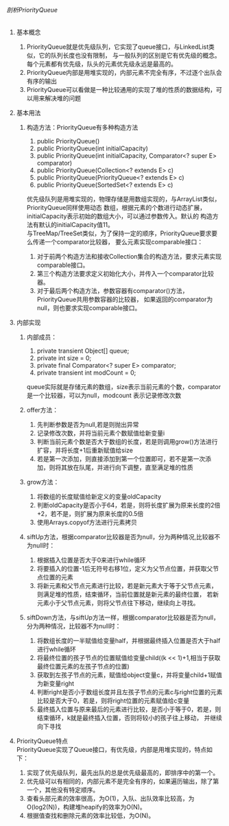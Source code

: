 ###### 剖析PriorityQueue
1. 基本概念
    1. PriorityQueue就是优先级队列，它实现了queue接口，与LinkedList类似，它的队列长度也没有限制，
 与一般队列的区别是它有优先级的概念。每个元素都有优先级，队头的元素优先级永远是最高的。
    2. PriorityQueue内部是用堆实现的，内部元素不完全有序，不过逐个出队会有序的输出
    3. PriorityQueue可以看做是一种比较通用的实现了堆的性质的数据结构，可以用来解决堆的问题

2. 基本用法
    1. 构造方法：PriorityQueue有多种构造方法
        1. public PriorityQueue()
        2. public PriorityQueue(int initialCapacity)
        3. public PriorityQueue(int initialCapacity, Comparator<? super E> comparator)
        4. public PriorityQueue(Collection<? extends E> c)
        5. public PriorityQueue(PriorityQueue<? extends E> c)
        6. public PriorityQueue(SortedSet<? extends E> c)  
     
        优先级队列是用堆实现的，物理存储是用数组实现的，与ArrayList类似，PriorityQueue同样使用动态
    数组，根据元素的个数进行动态扩展，initialCapacity表示初始的数组大小，可以通过参数传入。默认的
    构造方法有默认的initialCapacity值11。  
        与TreeMap/TreeSet类似，为了保持一定的顺序，PriorityQueue要求要么传递一个comparator比较器，
    要么元素实现comparable接口：  
        1. 对于前两个构造方法和接收Collection集合的构造方法，要求元素实现comparable接口。
        2. 第三个构造方法要求定义初始化大小，并传入一个comparator比较器。
        3. 对于最后两个构造方法，参数容器有comparator()方法，PriorityQueue共用参数容器的比较器，
        如果返回的comparator为null，则也要求实现comparable接口。

3. 内部实现
    1. 内部成员：
       1. private transient Object[] queue;
       2. private int size = 0;
       3. private final Comparator<? super E> comparator;
       4. private transient int modCount = 0;  
    
        queue实际就是存储元素的数组，size表示当前元素的个数，comparator是一个比较器，可以为null，modcount
     表示记录修改次数
     
     2. offer方法：
        1. 先判断参数是否为null,若是则抛出异常
        2. 记录修改次数，并将当前元素个数赋值给新变量i
        3. 判断当前元素个数是否大于数组的长度，若是则调用grow()方法进行扩容，并将长度+1后重新赋值给size
        4. 若是第一次添加，则直接添加到第一个位置即可，若不是第一次添加，则将其放在队尾，并进行向下调整，直至满足堆的性质
        
     3. grow方法：
        1. 将数组的长度赋值给新定义的变量oldCapacity
        2. 判断oldCapacity是否小于64，若是，则将长度扩展为原来长度的2倍+2，若不是，则扩展为原来长度的0.5倍
        3. 使用Arrays.copyof方法进行元素拷贝
        
     4. siftUp方法，根据comparator比较器是否为null，分为两种情况,比较器不为null时：  
        1. 根据插入位置是否大于0来进行while循环
        2. 将要插入的位置-1后无符号右移1位，定义为父节点位置，并获取父节点位置的元素
        3. 将新元素和父节点元素进行比较，若是新元素大于等于父节点元素，则满足堆的性质，结束循环，当前位置就是新元素的最终位置，
     若新元素小于父节点元素，则将父节点往下移动，继续向上寻找。
     
     5. siftDown方法，与siftUp方法一样，根据comparator比较器是否为null，分为两种情况，比较器不为null时：
        1. 将数组长度的一半赋值给变量half，并根据最终插入位置是否大于half进行while循环
        2. 将最终位置的孩子节点的位置赋值给变量child((k << 1)+1,相当于获取最终位置元素的左孩子节点的位置)
        3. 获取到左孩子节点的元素，赋值给object变量c，并将变量child+1赋值为新变量right
        4. 判断right是否小于数组长度并且左孩子节点的元素c与right位置的元素比较是否大于0，若是，则将right位置的元素赋值给c变量
        5. 最终插入位置与原来最后的元素进行比较，是否小于等于0，若是，则结束循环，k就是最终插入位置，否则将较小的孩子往上移动，
     并继续向下寻找
     
4. PriorityQueue特点  
    PriorityQueue实现了Queue接口，有优先级，内部是用堆实现的，特点如下：
    1. 实现了优先级队列，最先出队的总是优先级最高的，即排序中的第一个。
    2. 优先级可以有相同的，内部元素不是完全有序的，如果遍历输出，除了第一个，其他没有特定顺序。
    3. 查看头部元素的效率很高，为O(1)，入队、出队效率比较高，为O(log2(N))，构建堆heapify的效率为O(N)。
    4. 根据值查找和删除元素的效率比较低，为O(N)。